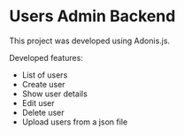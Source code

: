 # Users Admin Backend

This project was developed using Adonis.js.

Developed features:

- List of users
- Create user
- Show user details
- Edit user
- Delete user
- Upload users from a json file
